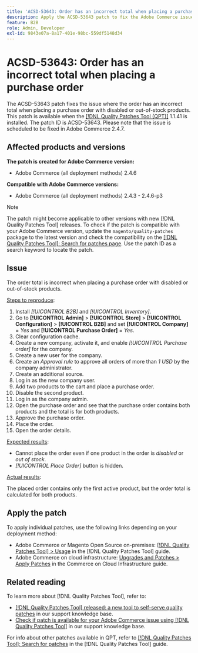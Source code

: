 ```yaml
---
title: 'ACSD-53643: Order has an incorrect total when placing a purchase order'
description: Apply the ACSD-53643 patch to fix the Adobe Commerce issue where the order has an incorrect total when placing a purchase order with disabled or out-of-stock products.
feature: B2B
role: Admin, Developer
exl-id: 9843e07a-8a17-401e-98bc-559df5148d34
---
```

# ACSD-53643: Order has an incorrect total when placing a purchase order

The ACSD-53643 patch fixes the issue where the order has an incorrect total when placing a purchase order with disabled or out-of-stock products. This patch is available when the [[!DNL Quality Patches Tool (QPT)]](https://experienceleague.adobe.com/en/docs/commerce-knowledge-base/kb/announcements/commerce-announcements/magento-quality-patches-released-new-tool-to-self-serve-quality-patches) 1.1.41 is installed. The patch ID is ACSD-53643. Please note that the issue is scheduled to be fixed in Adobe Commerce 2.4.7.

## Affected products and versions

**The patch is created for Adobe Commerce version:**

* Adobe Commerce (all deployment methods) 2.4.6

**Compatible with Adobe Commerce versions:**

* Adobe Commerce (all deployment methods) 2.4.3 - 2.4.6-p3

>[!NOTE]
>
>The patch might become applicable to other versions with new [!DNL Quality Patches Tool] releases. To check if the patch is compatible with your Adobe Commerce version, update the `magento/quality-patches` package to the latest version and check the compatibility on the [[!DNL Quality Patches Tool]: Search for patches page](https://experienceleague.adobe.com/tools/commerce-quality-patches/index.html). Use the patch ID as a search keyword to locate the patch.

## Issue

The order total is incorrect when placing a purchase order with disabled or out-of-stock products.

<u>Steps to reproduce</u>:

1. Install *[!UICONTROL B2B]* and *[!UICONTROL Inventory]*.
1. Go to **[!UICONTROL Admin]** > **[!UICONTROL Store]** > **[!UICONTROL Configuration]** > **[!UICONTROL B2B]** and set **[!UICONTROL Company]** = *Yes* and **[!UICONTROL Purchase Order]** = *Yes*.
1. Clear configuration cache.
1. Create a new company, activate it, and enable *[!UICONTROL Purchase order]* for the company.
1. Create a new user for the company.
1. Create an *Approval rule* to approve all orders of more than *1 USD* by the company administrator.
1. Create an additional source.
1. Log in as the new company user.
1. Add two products to the cart and place a purchase order.
1. Disable the second product.
1. Log in as the company admin.
1. Open the purchase order and see that the purchase order contains both products and the total is for both products.
1. Approve the purchase order.
1. Place the order.
1. Open the order details.

<u>Expected results</u>:

* Cannot place the order even if one product in the order is *disabled* or *out of stock*.
* *[!UICONTROL Place Order]* button is hidden.

<u>Actual results</u>:

The placed order contains only the first active product, but the order total is calculated for both products.
 
## Apply the patch

To apply individual patches, use the following links depending on your deployment method:

* Adobe Commerce or Magento Open Source on-premises: [[!DNL Quality Patches Tool] > Usage](https://experienceleague.adobe.com/docs/commerce-operations/tools/quality-patches-tool/usage.html) in the [!DNL Quality Patches Tool] guide.
* Adobe Commerce on cloud infrastructure: [Upgrades and Patches > Apply Patches](https://experienceleague.adobe.com/docs/commerce-cloud-service/user-guide/develop/upgrade/apply-patches.html) in the Commerce on Cloud Infrastructure guide.

## Related reading

To learn more about [!DNL Quality Patches Tool], refer to:

* [[!DNL Quality Patches Tool] released: a new tool to self-serve quality patches](https://experienceleague.adobe.com/en/docs/commerce-knowledge-base/kb/announcements/commerce-announcements/magento-quality-patches-released-new-tool-to-self-serve-quality-patches) in our support knowledge base.
* [Check if patch is available for your Adobe Commerce issue using [!DNL Quality Patches Tool]](/help/tools/quality-patches-tool/patches-available-in-qpt/check-patch-for-magento-issue-with-magento-quality-patches.md) in our support knowledge base.

For info about other patches available in QPT, refer to [[!DNL Quality Patches Tool]: Search for patches](https://experienceleague.adobe.com/tools/commerce-quality-patches/index.html) in the [!DNL Quality Patches Tool] guide.

